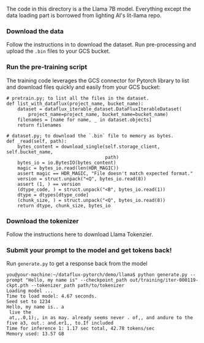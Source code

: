The code in this directory is a the Llama 7B model. Everything except the data loading part is borrowed from lighting AI's lit-llama repo.


### Download the data

Follow the instructions in to download the dataset. Run pre-processing and upload the `.bin` files to your GCS bucket.


### Run the pre-training script

The training code leverages the GCS connector for Pytorch library to list and download files quickly and easily from your GCS bucket:

```
# pretrain.py; to list all the files in the dataset.
def list_with_dataflux(project_name, bucket_name):
    dataset = dataflux_iterable_dataset.DataFluxIterableDataset(
        project_name=project_name, bucket_name=bucket_name)
    filenames = [name for name, _ in dataset.objects]
    return filenames

```

```
# dataset.py; to download the `.bin` file to memory as bytes.
def _read(self, path):
    bytes_content = download_single(self.storage_client, self.bucket_name,
                                    path)
    bytes_io = io.BytesIO(bytes_content)
    magic = bytes_io.read(len(HDR_MAGIC))
    assert magic == HDR_MAGIC, "File doesn't match expected format."
    version = struct.unpack("<Q", bytes_io.read(8))
    assert (1, ) == version
    (dtype_code, ) = struct.unpack("<B", bytes_io.read(1))
    dtype = dtypes[dtype_code]
    (chunk_size, ) = struct.unpack("<Q", bytes_io.read(8))
    return dtype, chunk_size, bytes_io
```

### Download the tokenizer

Follow the instructions here to download Llama Tokenzier.

### Submit your prompt to the model and get tokens back!

Run `generate.py` to get a response back from the model

```
you@your-machine:~/dataflux-pytorch/demo/llama$ python generate.py --prompt "Hello, my name is" --checkpoint_path out/training/iter-000119-ckpt.pth --tokenizer_path path/to/tokenizer
Loading model ...
Time to load model: 4.67 seconds.
Seed set to 1234
Hello, my name is.. a
 live the
 at,,.0,1);, in as may. already seems never . of,, and andure to the five a3, out.: and.er1,, to.If included
Time for inference 1: 1.17 sec total, 42.78 tokens/sec
Memory used: 13.57 GB
```

